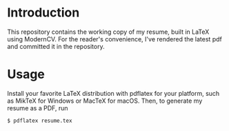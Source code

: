 # Introduction
This repository contains the working copy of my resume, built in LaTeX using ModernCV. For the reader's convenience, I've rendered the latest pdf and committed it in the repository. 

# Usage
Install your favorite LaTeX distribution with pdflatex for your platform, such as MikTeX for Windows or MacTeX for macOS. Then, to generate my resume as a PDF, run
```
$ pdflatex resume.tex
```
